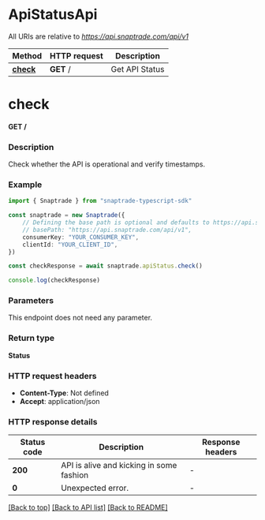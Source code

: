 # ApiStatusApi

All URIs are relative to *https://api.snaptrade.com/api/v1*

Method | HTTP request | Description
------------- | ------------- | -------------
[**check**](ApiStatusApi.md#check) | **GET** / | Get API Status


# **check**

#### **GET** /

### Description
Check whether the API is operational and verify timestamps.

### Example


```typescript
import { Snaptrade } from "snaptrade-typescript-sdk"

const snaptrade = new Snaptrade({
    // Defining the base path is optional and defaults to https://api.snaptrade.com/api/v1
    // basePath: "https://api.snaptrade.com/api/v1",
    consumerKey: "YOUR_CONSUMER_KEY",
    clientId: "YOUR_CLIENT_ID",
})

const checkResponse = await snaptrade.apiStatus.check()

console.log(checkResponse)

```


### Parameters
This endpoint does not need any parameter.


### Return type

**Status**

### HTTP request headers

 - **Content-Type**: Not defined
 - **Accept**: application/json


### HTTP response details
| Status code | Description | Response headers |
|-------------|-------------|------------------|
**200** | API is alive and kicking in some fashion |  -  |
**0** | Unexpected error. |  -  |

[[Back to top]](#) [[Back to API list]](../README.md#documentation-for-api-endpoints) [[Back to README]](../README.md)


